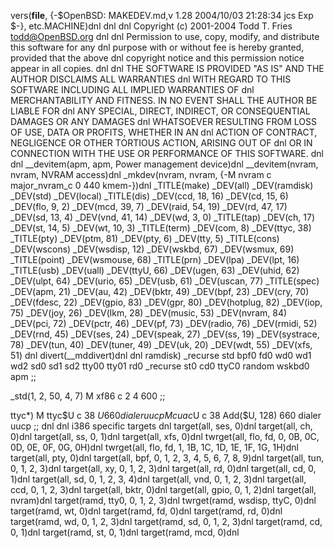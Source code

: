 vers(__file__,
	{-$OpenBSD: MAKEDEV.md,v 1.28 2004/10/03 21:28:34 jcs Exp $-},
etc.MACHINE)dnl
dnl
dnl Copyright (c) 2001-2004 Todd T. Fries <todd@OpenBSD.org>
dnl
dnl Permission to use, copy, modify, and distribute this software for any
dnl purpose with or without fee is hereby granted, provided that the above
dnl copyright notice and this permission notice appear in all copies.
dnl
dnl THE SOFTWARE IS PROVIDED "AS IS" AND THE AUTHOR DISCLAIMS ALL WARRANTIES
dnl WITH REGARD TO THIS SOFTWARE INCLUDING ALL IMPLIED WARRANTIES OF
dnl MERCHANTABILITY AND FITNESS. IN NO EVENT SHALL THE AUTHOR BE LIABLE FOR
dnl ANY SPECIAL, DIRECT, INDIRECT, OR CONSEQUENTIAL DAMAGES OR ANY DAMAGES
dnl WHATSOEVER RESULTING FROM LOSS OF USE, DATA OR PROFITS, WHETHER IN AN
dnl ACTION OF CONTRACT, NEGLIGENCE OR OTHER TORTIOUS ACTION, ARISING OUT OF
dnl OR IN CONNECTION WITH THE USE OR PERFORMANCE OF THIS SOFTWARE.
dnl
dnl
__devitem(apm, apm, Power management device)dnl
__devitem(nvram, nvram, NVRAM access)dnl
_mkdev(nvram, nvram, {-M nvram c major_nvram_c 0 440 kmem-})dnl
_TITLE(make)
_DEV(all)
_DEV(ramdisk)
_DEV(std)
_DEV(local)
_TITLE(dis)
_DEV(ccd, 18, 16)
_DEV(cd, 15, 6)
_DEV(flo, 9, 2)
_DEV(mcd, 39, 7)
_DEV(raid, 54, 19)
_DEV(rd, 47, 17)
_DEV(sd, 13, 4)
_DEV(vnd, 41, 14)
_DEV(wd, 3, 0)
_TITLE(tap)
_DEV(ch, 17)
_DEV(st, 14, 5)
_DEV(wt, 10, 3)
_TITLE(term)
_DEV(com, 8)
_DEV(ttyc, 38)
_TITLE(pty)
_DEV(ptm, 81)
_DEV(pty, 6)
_DEV(tty, 5)
_TITLE(cons)
_DEV(wscons)
_DEV(wsdisp, 12)
_DEV(wskbd, 67)
_DEV(wsmux, 69)
_TITLE(point)
_DEV(wsmouse, 68)
_TITLE(prn)
_DEV(lpa)
_DEV(lpt, 16)
_TITLE(usb)
_DEV(uall)
_DEV(ttyU, 66)
_DEV(ugen, 63)
_DEV(uhid, 62)
_DEV(ulpt, 64)
_DEV(urio, 65)
_DEV(usb, 61)
_DEV(uscan, 77)
_TITLE(spec)
_DEV(apm, 21)
_DEV(au, 42)
_DEV(bktr, 49)
_DEV(bpf, 23)
_DEV(cry, 70)
_DEV(fdesc, 22)
_DEV(gpio, 83)
_DEV(gpr, 80)
_DEV(hotplug, 82)
_DEV(iop, 75)
_DEV(joy, 26)
_DEV(lkm, 28)
_DEV(music, 53)
_DEV(nvram, 84)
_DEV(pci, 72)
_DEV(pctr, 46)
_DEV(pf, 73)
_DEV(radio, 76)
_DEV(rmidi, 52)
_DEV(rnd, 45)
_DEV(ses, 24)
_DEV(speak, 27)
_DEV(ss, 19)
_DEV(systrace, 78)
_DEV(tun, 40)
_DEV(tuner, 49)
_DEV(uk, 20)
_DEV(wdt, 55)
_DEV(xfs, 51)
dnl
divert(__mddivert)dnl
dnl
ramdisk)
	_recurse std bpf0 fd0 wd0 wd1 wd2 sd0 sd1 sd2 tty00 tty01 rd0
	_recurse st0 cd0 ttyC0 random wskbd0 apm
	;;

_std(1, 2, 50, 4, 7)
	M xf86		c 2 4 600
	;;

ttyc*)
	M ttyc$U c 38 $U 660 dialer uucp
	M cuac$U c 38 Add($U, 128) 660 dialer uucp
	;;
dnl
dnl i386 specific targets
dnl
target(all, ses, 0)dnl
target(all, ch, 0)dnl
target(all, ss, 0, 1)dnl
target(all, xfs, 0)dnl
twrget(all, flo, fd, 0, 0B, 0C, 0D, 0E, 0F, 0G, 0H)dnl
twrget(all, flo, fd, 1, 1B, 1C, 1D, 1E, 1F, 1G, 1H)dnl
target(all, pty, 0)dnl
target(all, bpf, 0, 1, 2, 3, 4, 5, 6, 7, 8, 9)dnl
target(all, tun, 0, 1, 2, 3)dnl
target(all, xy, 0, 1, 2, 3)dnl
target(all, rd, 0)dnl
target(all, cd, 0, 1)dnl
target(all, sd, 0, 1, 2, 3, 4)dnl
target(all, vnd, 0, 1, 2, 3)dnl
target(all, ccd, 0, 1, 2, 3)dnl
target(all, bktr, 0)dnl
target(all, gpio, 0, 1, 2)dnl
target(all, nvram)dnl
target(ramd, tty0, 0, 1, 2, 3)dnl
twrget(ramd, wsdisp, ttyC, 0)dnl
target(ramd, wt, 0)dnl
target(ramd, fd, 0)dnl
target(ramd, rd, 0)dnl
target(ramd, wd, 0, 1, 2, 3)dnl
target(ramd, sd, 0, 1, 2, 3)dnl
target(ramd, cd, 0, 1)dnl
target(ramd, st, 0, 1)dnl
target(ramd, mcd, 0)dnl
